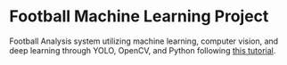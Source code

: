 # Football Machine Learning Project
Football Analysis system utilizing machine learning, computer vision, and deep learning through YOLO, OpenCV, and Python following [this tutorial](youtube.com/watch?v=neBZ6huolkg). 